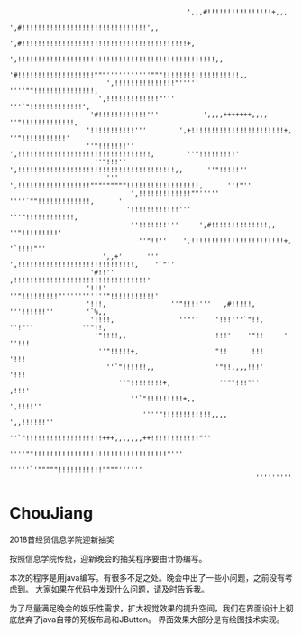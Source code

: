                                                                                                                          
                                                ',,,#!!!!!!!!!!!!!!!!+,,,                                                
                                          ',#!!!!!!!!!!!!!!!!!!!!!!!!!!!!!!!',,                                          
                                     ',#!!!!!!!!!!!!!!!!!!!!!!!!!!!!!!!!!!!!!!!!!+,                                      
                                  ',!!!!!!!!!!!!!!!!!!!!!!!!!!!!!!!!!!!!!!!!!!!!!!!!!,,                                  
                               '#!!!!!!!!!!!!!!!!!!!"""'''''''''''"""!!!!!!!!!!!!!!!!!!!,,                               
                            ',!!!!!!!!!!!!!!!"'''''                   ''''""!!!!!!!!!!!!!!!,                             
                          ',!!!!!!!!!!!!!"'''                              '''`"!!!!!!!!!!!!!',                          
                        '#!!!!!!!!!!!!'''           ',,,,+++++++,,,,            ''"!!!!!!!!!!!!!,                        
                       '!!!!!!!!!!!'''        ',+!!!!!!!!!!!!!!!!!!!!!!!+,         ''"!!!!!!!!!!!'                       
                       ''"!!!!!!!''       ',!!!!!!!!!!!!!!!!!!!!!!!!!!!!!!!!!,        ''"!!!!!!!!!'                      
                         ''"!!!''      ',!!!!!!!!!!!!!!!!!!!!!!!!!!!!!!!!!!!!!!!,,      ''"!!!!!''                       
                            '''     ',!!!!!!!!!!!!!!!!!!"""""""""!!!!!!!!!!!!!!!!!!,      ''!"''                         
                                  ',!!!!!!!!!!!!!""'''''         ''''`""!!!!!!!!!!!!!,      '                            
                                 '!!!!!!!!!!!!'''                      '''"!!!!!!!!!!!!,                                 
                                  ''!!!!!!!'''     ',#!!!!!!!!!!!!!!,,     ''"!!!!!!!!!'                                 
                                    ''"!!''    ',!!!!!!!!!!!!!!!!!!!!!!!+,    '`!!!!"''                                  
                           ',,+'      '''   ',!!!!!!!!!!!!!!!!!!!!!!!!!!!!!,    '`"''                                    
                        '#!!''             ,!!!!!!!!!!!!!!!!!!!!!!!!!!!!!!!!!'                                           
                       '!!!'              ''"!!!!!!!!!"'''''''''''"!!!!!!!!!!!'                                          
                       '!!!,                ''"!!!!'''   ,#!!!!!,  '''!!!!!!''        '`%,,                              
                        '!!!!,                ''"''    '!!!'''`"!!,   ''!"''            ''"!!,                           
                         '"!!!!,,                      !!!'    '"!!     '                 ''!!!                          
                          ''"!!!!!+,                   "!!      !!!                         '!!!                         
                            ''`"!!!!!!,,               '"!!,,,,!!!'                         '!!!                         
                               ''"!!!!!!!!+,            ''""!!!"''                         ,!!!'                         
                                  ''`"!!!!!!!!!+,,                                      ',!!!!''                         
                                     ''''"!!!!!!!!!!!!,,,,                         ',,!!!!!!''                           
                                          ''`"!!!!!!!!!!!!!!!!!!!+++,,,,,,,++!!!!!!!!!!!!"''                             
                                              ''''""!!!!!!!!!!!!!!!!!!!!!!!!!!!!!!!!!"'''                                
                                                    '''''`'"""""!!!!!!!!!!!""""''''''                                    
                                                                 '''''''''                                          

# ChouJiang
2018首经贸信息学院迎新抽奖

按照信息学院传统，迎新晚会的抽奖程序要由计协编写。

本次的程序是用java编写。有很多不足之处。晚会中出了一些小问题，之前没有考虑到。
大家如果在代码中发现什么问题，请及时告诉我。

为了尽量满足晚会的娱乐性需求，扩大视觉效果的提升空间，我们在界面设计上彻底放弃了java自带的死板布局和JButton。
界面效果大部分是有绘图技术实现。
